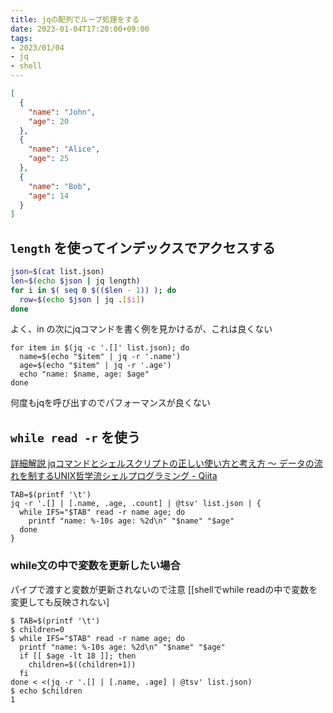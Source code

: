 ```yaml
---
title: jqの配列でループ処理をする
date: 2023-01-04T17:20:00+09:00
tags:
- 2023/01/04
- jq
- shell
---
```



````json
[
  {
    "name": "John",
    "age": 20
  },
  {
    "name": "Alice",
    "age": 25
  },
  {
    "name": "Bob",
    "age": 14
  }
]
````

## `length` を使ってインデックスでアクセスする

````bash
json=$(cat list.json)
len=$(echo $json | jq length)
for i in $( seq 0 $(($len - 1)) ); do
  row=$(echo $json | jq .[$i])
done

````

よく、in の次にjqコマンドを書く例を見かけるが、これは良くない

````shell
for item in $(jq -c '.[]' list.json); do
  name=$(echo "$item" | jq -r '.name')
  age=$(echo "$item" | jq -r '.age')
  echo "name: $name, age: $age"
done
````

何度もjqを呼び出すのでパフォーマンスが良くない

## `while read -r` を使う

[詳細解説 jqコマンドとシェルスクリプトの正しい使い方と考え方 〜 データの流れを制するUNIX哲学流シェルプログラミング - Qiita](https://qiita.com/ko1nksm/items/55a86f95fdf790f863cc)

````shell
TAB=$(printf '\t')
jq -r '.[] | [.name, .age, .count] | @tsv' list.json | {
  while IFS="$TAB" read -r name age; do
    printf "name: %-10s age: %2d\n" "$name" "$age"
  done
}
````

### while文の中で変数を更新したい場合

パイプで渡すと変数が更新されないので注意
\[\[shellでwhile readの中で変数を変更しても反映されない\]

````shell
$ TAB=$(printf '\t')
$ children=0
$ while IFS="$TAB" read -r name age; do
  printf "name: %-10s age: %2d\n" "$name" "$age"
  if [[ $age -lt 18 ]]; then
    children=$((children+1))
  fi
done < <(jq -r '.[] | [.name, .age] | @tsv' list.json)
$ echo $children
1
````
